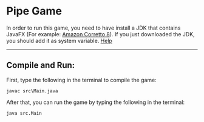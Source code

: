# Pipe Game

In order to run this game, you need to have install a JDK that contains JavaFX (For example: [Amazon Corretto 8](https://docs.aws.amazon.com/corretto/latest/corretto-8-ug/downloads-list.html)).
If you just downloaded the JDK, you should add it as system variable. [Help](https://www.java.com/en/download/help/path.html)

---
## **Compile and Run:**

First, type the following in the terminal to compile the game:
```
javac src\Main.java
```

After that, you can run the game by typing the following in the terminal:
```
java src.Main
```
